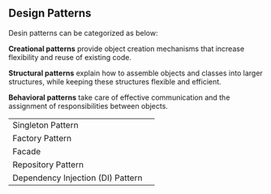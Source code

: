 ## Design Patterns

Desin patterns can be categorized as below:

**Creational patterns** provide object creation mechanisms that increase flexibility and reuse of existing code.

**Structural patterns** explain how to assemble objects and classes into larger structures, while keeping these structures flexible and efficient.

**Behavioral patterns** take care of effective communication and the assignment of responsibilities between objects.

<table>
  <tbody>
  <tr>
    <td>Singleton Pattern<td>
  </tr>
  <tr>
    <td>Factory Pattern<td>
  </tr>
   <tr>
    <td>Facade<td>
  </tr>
  <tr>
    <td>Repository Pattern<td>
  </tr>
    <tr>
    <td>Dependency Injection (DI) Pattern<td>
  </tr>
  </tbody>
</table>
 


